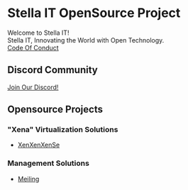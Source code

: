 # Stella IT OpenSource Project
Welcome to Stella IT!  
Stella IT, Innovating the World with Open Technology.  
[Code Of Conduct](https://stella-it.com/opensource/codeofconduct)  

## Discord Community
[Join Our Discord!](/discord/)  

## Opensource Projects
### "Xena" Virtualization Solutions
* [XenXenXenSe](https://github.com/Stella-IT/XenXenXenSe)

### Management Solutions
* [Meiling](https://github.com/Stella-IT/meiling)
